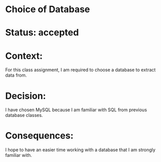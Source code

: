 # Choice of Database
# Status: accepted
# Context:
For this class assignment, I am required to choose a database to extract data from.

# Decision:
I have chosen MySQL because I am familiar with SQL from previous database classes.

# Consequences:
I hope to have an easier time working with a database that I am strongly familiar with.